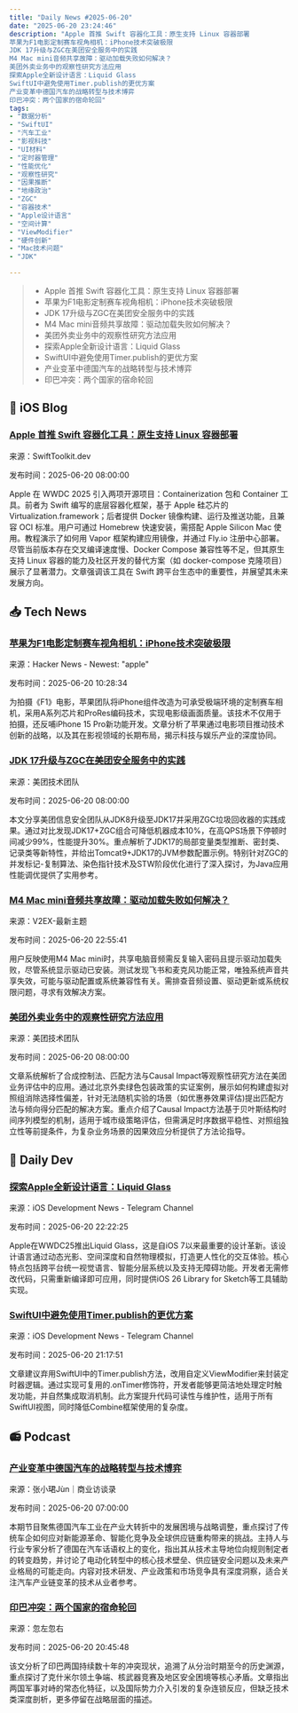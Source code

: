 ```yaml
---
title: "Daily News #2025-06-20"
date: "2025-06-20 23:24:46"
description: "Apple 首推 Swift 容器化工具：原生支持 Linux 容器部署
苹果为F1电影定制赛车视角相机：iPhone技术突破极限
JDK 17升级与ZGC在美团安全服务中的实践
M4 Mac mini音频共享故障：驱动加载失败如何解决？
美团外卖业务中的观察性研究方法应用
探索Apple全新设计语言：Liquid Glass
SwiftUI中避免使用Timer.publish的更优方案
产业变革中德国汽车的战略转型与技术博弈
印巴冲突：两个国家的宿命轮回"
tags: 
- "数据分析"
- "SwiftUI"
- "汽车工业"
- "影视科技"
- "UI材料"
- "定时器管理"
- "性能优化"
- "观察性研究"
- "因果推断"
- "地缘政治"
- "ZGC"
- "容器技术"
- "Apple设计语言"
- "空间计算"
- "ViewModifier"
- "硬件创新"
- "Mac技术问题"
- "JDK"

---
```


> - Apple 首推 Swift 容器化工具：原生支持 Linux 容器部署
> - 苹果为F1电影定制赛车视角相机：iPhone技术突破极限
> - JDK 17升级与ZGC在美团安全服务中的实践
> - M4 Mac mini音频共享故障：驱动加载失败如何解决？
> - 美团外卖业务中的观察性研究方法应用
> - 探索Apple全新设计语言：Liquid Glass
> - SwiftUI中避免使用Timer.publish的更优方案
> - 产业变革中德国汽车的战略转型与技术博弈
> - 印巴冲突：两个国家的宿命轮回

## 🍎 iOS Blog

### [Apple 首推 Swift 容器化工具：原生支持 Linux 容器部署](https://swifttoolkit.dev/posts/container)

来源：SwiftToolkit.dev

发布时间：2025-06-20 08:00:00

Apple 在 WWDC 2025 引入两项开源项目：Containerization 包和 Container 工具。前者为 Swift 编写的底层容器化框架，基于 Apple 硅芯片的 Virtualization.framework；后者提供 Docker 镜像构建、运行及推送功能，且兼容 OCI 标准。用户可通过 Homebrew 快速安装，需搭配 Apple Silicon Mac 使用。教程演示了如何用 Vapor 框架构建应用镜像，并通过 Fly.io 注册中心部署。尽管当前版本存在交叉编译速度慢、Docker Compose 兼容性等不足，但其原生支持 Linux 容器的能力及社区开发的替代方案（如 docker-compose 克隆项目）展示了显著潜力。文章强调该工具在 Swift 跨平台生态中的重要性，并展望其未来发展方向。

## 📥 Tech News

### [苹果为F1电影定制赛车视角相机：iPhone技术突破极限](https://www.wired.com/story/apple-created-a-custom-iphone-camera-for-f1/)

来源：Hacker News - Newest: "apple"

发布时间：2025-06-20 10:28:34

为拍摄《F1》电影，苹果团队将iPhone组件改造为可承受极端环境的定制赛车相机，采用A系列芯片和ProRes编码技术，实现电影级画面质量。该技术不仅用于拍摄，还反哺iPhone 15 Pro新功能开发。文章分析了苹果通过电影项目推动技术创新的战略，以及其在影视领域的长期布局，揭示科技与娱乐产业的深度协同。

### [JDK 17升级与ZGC在美团安全服务中的实践](https://tech.meituan.com/2025/06/20/jdk17-zgc.html)

来源：美团技术团队

发布时间：2025-06-20 08:00:00

本文分享美团信息安全团队从JDK8升级至JDK17并采用ZGC垃圾回收器的实践成果。通过对比发现JDK17+ZGC组合可降低机器成本10%，在高QPS场景下停顿时间减少99%，性能提升30%。重点解析了JDK17的局部变量类型推断、密封类、记录类等新特性，并给出Tomcat9+JDK17的JVM参数配置示例。特别针对ZGC的并发标记-复制算法、染色指针技术及STW阶段优化进行了深入探讨，为Java应用性能调优提供了实用参考。

### [M4 Mac mini音频共享故障：驱动加载失败如何解决？](https://www.v2ex.com/t/1140031)

来源：V2EX-最新主题

发布时间：2025-06-20 22:55:41

用户反映使用M4 Mac mini时，共享电脑音频需反复输入密码且提示驱动加载失败，尽管系统显示驱动已安装。测试发现飞书和麦克风功能正常，唯独系统声音共享失效，可能与驱动配置或系统兼容性有关。需排查音频设置、驱动更新或系统权限问题，寻求有效解决方案。

### [美团外卖业务中的观察性研究方法应用](https://tech.meituan.com/2025/06/20/meituan-ab-online-controlled-experiment-06.html)

来源：美团技术团队

发布时间：2025-06-20 08:00:00

文章系统解析了合成控制法、匹配方法与Causal Impact等观察性研究方法在美团业务评估中的应用。通过北京外卖绿色包装政策的实证案例，展示如何构建虚拟对照组消除选择性偏差，针对无法随机实验的场景（如优惠券效果评估)提出匹配方法与倾向得分匹配的解决方案。重点介绍了Causal Impact方法基于贝叶斯结构时间序列模型的机制，适用于城市级策略评估，但需满足时序数据平稳性、对照组独立性等前提条件，为复杂业务场景的因果效应分析提供了方法论指导。

## 💾 Daily Dev

### [探索Apple全新设计语言：Liquid Glass](https://www.createwithswift.com/exploring-a-new-visual-language-liquid-glass/)

来源：iOS Development News - Telegram Channel

发布时间：2025-06-20 22:22:25

Apple在WWDC25推出Liquid Glass，这是自iOS 7以来最重要的设计革新。该设计语言通过动态光影、空间深度和自然物理模拟，打造更人性化的交互体验。核心特点包括跨平台统一视觉语言、智能分层系统以及支持无障碍功能。开发者无需修改代码，只需重新编译即可应用，同时提供iOS 26 Library for Sketch等工具辅助实现。

### [SwiftUI中避免使用Timer.publish的更优方案](https://medium.com/parable-engineering/stop-using-timer-publish-in-your-swiftui-views-498ff270860f)

来源：iOS Development News - Telegram Channel

发布时间：2025-06-20 21:17:51

文章建议弃用SwiftUI中的Timer.publish方法，改用自定义ViewModifier来封装定时器逻辑。通过实现可复用的.onTimer修饰符，开发者能够更简洁地处理定时触发功能，并自然集成取消机制。此方案提升代码可读性与维护性，适用于所有SwiftUI视图，同时降低Combine框架使用的复杂度。

## 📻 Podcast

### [产业变革中德国汽车的战略转型与技术博弈](https://www.xiaoyuzhoufm.com/episode/68541e1d2a38b4d97984bf79)

来源：张小珺Jùn｜商业访谈录

发布时间：2025-06-20 07:00:00

本期节目聚焦德国汽车工业在产业大转折中的发展困境与战略调整，重点探讨了传统车企如何应对新能源革命、智能化竞争及全球供应链重构带来的挑战。主持人与行业专家分析了德国在汽车话语权上的变化，指出其从技术主导地位向规则制定者的转变趋势，并讨论了电动化转型中的核心技术壁垒、供应链安全问题以及未来产业格局的可能走向。内容对技术研发、产业政策和市场竞争具有深度洞察，适合关注汽车产业链变革的技术从业者参考。

### [印巴冲突：两个国家的宿命轮回](https://www.xiaoyuzhoufm.com/episode/685549552a38b4d979acd447)

来源：忽左忽右

发布时间：2025-06-20 20:45:48

该文分析了印巴两国持续数十年的冲突现状，追溯了从分治时期至今的历史渊源，重点探讨了克什米尔领土争端、核武器竞赛及地区安全困境等核心矛盾。文章指出两国军事对峙的常态化特征，以及国际势力介入引发的复杂连锁反应，但缺乏技术类深度剖析，更多停留在战略层面的描述。
